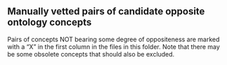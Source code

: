 ## Manually vetted pairs of candidate opposite ontology concepts

Pairs of concepts NOT bearing some degree of oppositeness are marked with a “X” in the first column in the files in this folder. Note that there may be some obsolete concepts that should also be excluded.
